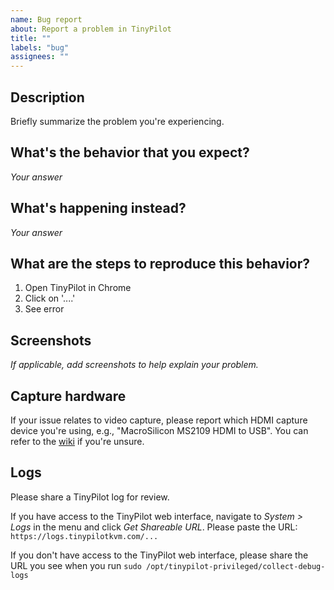 ```yaml
---
name: Bug report
about: Report a problem in TinyPilot
title: ""
labels: "bug"
assignees: ""
---
```


## Description

Briefly summarize the problem you're experiencing.

## What's the behavior that you expect?

_Your answer_

## What's happening instead?

_Your answer_

## What are the steps to reproduce this behavior?

1. Open TinyPilot in Chrome
2. Click on '....'
3. See error

## Screenshots

_If applicable, add screenshots to help explain your problem._

## Capture hardware

If your issue relates to video capture, please report which HDMI capture device you're using, e.g., "MacroSilicon MS2109 HDMI to USB". You can refer to the [wiki](https://github.com/tiny-pilot/tinypilot/wiki/HDMI-Capture-Devices) if you're unsure.

## Logs

Please share a TinyPilot log for review.

If you have access to the TinyPilot web interface, navigate to _System > Logs_ in the menu and click _Get Shareable URL_. Please paste the URL: `https://logs.tinypilotkvm.com/...`

If you don't have access to the TinyPilot web interface, please share the URL you see when you run `sudo /opt/tinypilot-privileged/collect-debug-logs`
